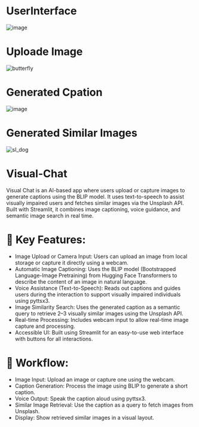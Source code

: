 # UserInterface
![image](https://github.com/user-attachments/assets/792d19ff-01fb-4f0d-9d52-25ba2ee2cb02)
# Uploade Image 
![butterfly](https://github.com/user-attachments/assets/fd3d8d04-af1d-497a-b950-722d4b7bba1d)

# Generated Cpation 
![image](https://github.com/user-attachments/assets/868743ca-836b-4c09-819b-a4f02d34af33)

# Generated Similar Images
![sI_dog](https://github.com/user-attachments/assets/c3bb7125-6aab-46df-92a4-19c83dae24c7)


# Visual-Chat
 
Visual Chat is an AI-based app where users upload or capture images to generate captions using the BLIP model. It uses text-to-speech to assist visually impaired users and fetches similar images via the Unsplash API. Built with Streamlit, it combines image captioning, voice guidance, and semantic image search in real time.


# 🧠 Key Features:
- Image Upload or Camera Input: Users can upload an image from local storage or capture it directly using a webcam.
- Automatic Image Captioning: Uses the BLIP model (Bootstrapped Language-Image Pretraining) from Hugging Face Transformers to describe the content of an image in natural language.
- Voice Assistance (Text-to-Speech): Reads out captions and guides users during the interaction to support visually impaired individuals using pyttsx3.
- Image Similarity Search: Uses the generated caption as a semantic query to retrieve 2–3 visually similar images using the Unsplash API.
- Real-time Processing: Includes webcam input to allow real-time image capture and processing.
- Accessible UI: Built using Streamlit for an easy-to-use web interface with buttons for all interactions.


# 🔄 Workflow:
- Image Input: Upload an image or capture one using the webcam.
- Caption Generation: Process the image using BLIP to generate a short caption.
- Voice Output: Speak the caption aloud using pyttsx3.
- Similar Image Retrieval: Use the caption as a query to fetch images from Unsplash.
- Display: Show retrieved similar images in a visual layout.
